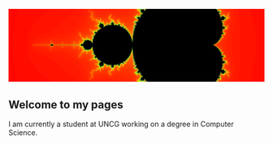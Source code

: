 ![.](https://github.com/bsstumpf/bsstumpf.github.io/blob/master/mandelbrot.png)
## Welcome to my pages

I am currently a student at UNCG working on a degree in Computer Science.
